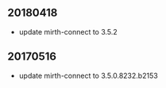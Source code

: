 
20180418
--------
- update mirth-connect to 3.5.2

20170516
--------
- update mirth-connect to 3.5.0.8232.b2153
